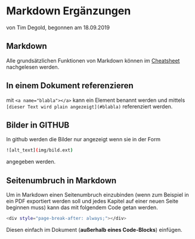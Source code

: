 # Markdown Ergänzungen

von Tim Degold, begonnen am 18.09.2019

## Markdown

Alle grundsätzlichen Funktionen von Markdown können im [Cheatsheet](https://devhints.io/markdown) nachgelesen werden. 

## In einem Dokument referenzieren

mit `<a name="blabla"></a>` kann ein Element benannt werden und mittels `[dieser Text wird plain angezeigt](#blabla)` referenziert werden.

## Bilder in GITHUB

In github werden die Bilder nur angezeigt wenn sie in der Form

```bash
![alt_text](img/bild.ext)
```

angegeben werden. 

## Seitenumbruch in Markdown

Um in Markdown einen Seitenumbruch einzubinden (wenn zum Beispiel in ein PDF exportiert werden soll und jedes Kapitel auf einer neuen Seite beginnen muss) kann das mit folgendem Code getan werden.

```bash
<div style="page-break-after: always;"></div>
```

Diesen einfach im Dokument (**außerhalb eines Code-Blocks**) einfügen.